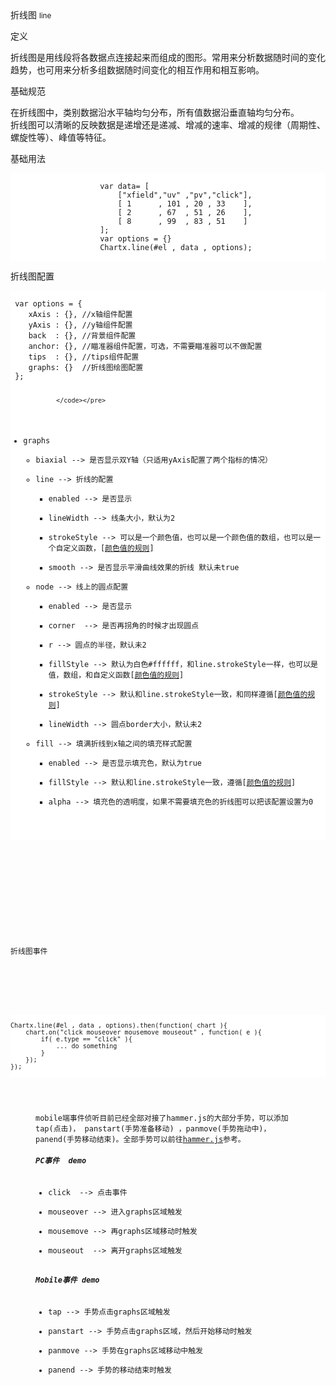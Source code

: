 <div class="mb40">
    <div class="fontsize-20 mb10">
    折线图 <small>line</small>
    </div class="fontsize-28">
    <p class="mb20"></p>
</div>

<div class="mb40">
    <div class="fontsize-20 mb10">
    定义 
    </div class="fontsize-28">
    <p class="mb20">
      折线图是用线段将各数据点连接起来而组成的图形。常用来分析数据随时间的变化趋势，也可用来分析多组数据随时间变化的相互作用和相互影响。
    </p>
</div>

<div class="mb40">
    <div class="fontsize-20 mb10">
    基础规范
    </div class="fontsize-28">
    <p class="mb20">
    在折线图中，类别数据沿水平轴均匀分布，所有值数据沿垂直轴均匀分布。
    <br />
    折线图可以清晰的反映数据是递增还是递减、增减的速率、增减的规律（周期性、螺旋性等）、峰值等特征。
    </p>
</div>

<div bx-name="alimama/chart/list/index"></div>


<div class="example">
    <div class="content">
        <div class="content-header">
            <div>基础用法</div>
        </div>
        <div class="content-body" style="padding:0;">
                <pre class="example-pre"  style="background:white"><code class="hljs html">
                    var data= [
                        ["xfield","uv" ,"pv","click"],
                        [ 1      , 101 , 20 , 33    ],
                        [ 2      , 67  , 51 , 26    ],
                        [ 8      , 99  , 83 , 51    ]
                    ];
                    var options = {}
                    Chartx.line(#el , data , options);
                </code></pre>
        </div>
    </div>
</div>

<div class="example">
    <div class="content">
        <div class="content-header">
            <div>折线图配置</div>
        </div>
        <div class="content-body" style="padding:0;">
                <pre class="example-pre" style="background:white"><code class="hljs html">
 var options = {
    xAxis : {}, //x轴组件配置
    yAxis : {}, //y轴组件配置
    back  : {}, //背景组件配置
    anchor: {}, //瞄准器组件配置，可选，不需要瞄准器可以不做配置
    tips  : {}, //tips组件配置
    graphs: {}  //折线图绘图配置
 };

                </code></pre>
<ul data-anchor-id="foqg">
<li>graphs <br>
<ul><li>biaxial --&gt; 是否显示双Y轴（只适用yAxis配置了两个指标的情况）</li>
<li>line --&gt; 折线的配置 <br>
<ul><li>enabled --&gt; 是否显示</li>
<li>lineWidth --&gt; 线条大小，默认为2</li>
<li>strokeStyle --&gt; 可以是一个颜色值，也可以是一个颜色值的数组，也可以是一个自定义函数，[<a href="#color">颜色值的规则</a>]</li>
<li>smooth --&gt; 是否显示平滑曲线效果的折线 默认未true</li></ul></li>
<li>node --&gt; 线上的圆点配置 <br>
<ul><li>enabled --&gt; 是否显示</li>
<li>corner  --&gt; 是否再拐角的时候才出现圆点</li>
<li>r --&gt; 圆点的半径，默认未2</li>
<li>fillStyle --&gt; 默认为白色#ffffff，和line.strokeStyle一样，也可以是值，数组，和自定义函数[<a href="#color">颜色值的规则</a>]</li>
<li>strokeStyle --&gt; 默认和line.strokeStyle一致，和同样遵循[<a href="#color">颜色值的规则</a>]</li>
<li>lineWidth --&gt; 圆点border大小，默认未2</li></ul></li>
<li>fill --&gt; 填满折线到x轴之间的填充样式配置 <br>
<ul><li>enabled --&gt; 是否显示填充色，默认为true</li>
<li>fillStyle --&gt; 默认和line.strokeStyle一致，遵循[<a href="#color">颜色值的规则</a>]</li>
<li>alpha --&gt; 填充色的透明度，如果不需要填充色的折线图可以把该配置设置为0</li></ul></li></ul></li>
</ul>
        </div>
    </div>
</div>



<div class="example">
    <div class="content">
        <div class="content-header">
            <div>折线图事件</div>
        </div>
        <div class="content-body" style="padding:0;">
                <pre class="example-pre"  style="background:white"><code class="hljs html">
Chartx.line(#el , data , options).then(function( chart ){
    chart.on("click mouseover mousemove mouseout" , function( e ){
        if( e.type == "click" ){
            ... do something    
        }
    });
});
                </code></pre>
<div id="wmd-preview" style="padding:18px 40px;" class="wmd-preview" data-medium-element="true" style="height: auto; left: 0px;"><div class="md-section-divider"></div><p data-anchor-id="8jhk">mobile端事件侦听目前已经全部对接了hammer.js的大部分手势，可以添加tap(点击)， panstart(手势准备移动) ，panmove(手势拖动中)， panend(手势移动结束)。全部手势可以前往<a href="http://hammerjs.github.io/" target="_blank">hammer.js</a>参考。</p><div class="md-section-divider"></div><h5 data-anchor-id="y0gl" id="pc事件-demo">PC事件  demo</h5><ul data-anchor-id="mtbf">
<li>click  --&gt; 点击事件</li>
<li>mouseover --&gt; 进入graphs区域触发</li>
<li>mousemove --&gt; 再graphs区域移动时触发</li>
<li>mouseout  --&gt; 离开graphs区域触发</li>
</ul><div class="md-section-divider"></div><h5 data-anchor-id="xzyp" id="mobile事件-demo">Mobile事件 demo</h5><ul data-anchor-id="0d46">
<li>tap --&gt; 手势点击graphs区域触发</li>
<li>panstart --&gt; 手势点击graphs区域，然后开始移动时触发</li>
<li>panmove --&gt; 手势在graphs区域移动中触发</li>
<li>panend --&gt; 手势的移动结束时触发</li>
</ul></div>
        </div>
    </div>
</div>








